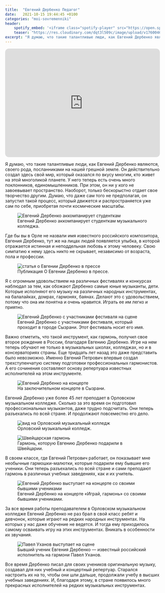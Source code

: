 ```yaml
---
title:  "Евгений Дербенко Педагог"
date:   2021-10-15 19:44:45 +0100
categories: "moi-sovremenniki"
header:
    spotify_embed: '<iframe class="spotify-player" src="https://open.spotify.com/embed/episode/6gaEXsdToK6T0mvD2jGX1Q?utm_source=generator" frameBorder="0" allowfullscreen="" allow="autoplay; clipboard-write; encrypted-media; fullscreen; picture-in-picture" loading="lazy"></iframe>'
    teaser: "https://res.cloudinary.com/dqt3l509c/image/upload/v1760046487/derbenko_wlukde.jpg"
excerpt: "Я думаю, что такие талантливые люди, как Евгений Дербенко являются, своего рода, посланниками на нашей грешной земле. Он действительно создал здесь свой мир, который оказался по вкусу многим, кто живет на этой многоликой планете. У него теперь есть очень много поклонников, единомышленников. При этом, он ни у кого не завоевывает пространство. Наоборот, только бескорыстно отдает свое творчество другим. Думаю, что даже сам того не предполагая, он запустил такой процесс, который движется и распространяется уже сам по себе, приобретая почти космические масштабы."
---
```


<iframe data-testid="embed-iframe" style="border-radius:12px" src="https://open.spotify.com/embed/episode/6gaEXsdToK6T0mvD2jGX1Q?utm_source=generator" width="100%" height="352" frameBorder="0" allowfullscreen="" allow="autoplay; clipboard-write; encrypted-media; fullscreen; picture-in-picture" loading="lazy"></iframe>

Я думаю, что такие талантливые люди, как Евгений Дербенко являются, своего рода, посланниками на нашей грешной земле. Он действительно создал здесь свой мир, который оказался по вкусу многим, кто живет на этой многоликой планете. У него теперь есть очень много поклонников, единомышленников. При этом, он ни у кого не завоевывает пространство. Наоборот, только бескорыстно отдает свое творчество другим. Думаю, что даже сам того не предполагая, он запустил такой процесс, который движется и распространяется уже сам по себе, приобретая почти космические масштабы.

<figure class="align-center">
<img src="https://res.cloudinary.com/dqt3l509c/image/upload/v1760086013/derbenko-akkompaniruet-studentam_wntuam.jpg" alt="Евгений Дербенко аккомпанирует студенткам">
<figcaption>Евгений Дербенко аккомпанирует студенткам музыкального колледжа.</figcaption>
</figure>

Где бы вы в Орле не назвали имя известного российского композитора, Евгения Дербенко, тут же на лицах людей появляется улыбка, в которой отражается истинная и неподдельная любовь к этому человеку. Свою симпатию к нему здесь никто не скрывает, независимо от возраста, пола и профессии.

<figure class="align-center">
<img src="https://res.cloudinary.com/dqt3l509c/image/upload/v1760095093/img_20200121_120957-scaled_awxlry.jpg" alt="статья о Евгении Дербенко в прессе">
<figcaption>Публикация О Евгении Дербенко в прессе.</figcaption>
</figure>

Я с огромным удовольствием на различных фестивалях и конкурсах наблюдал за тем, как обожают Дербенко самые юные музыканты, дети. Которые исполняют его музыку на различных народных инструментах, на балалайках, домрах, гармонях, баянах. Делают это с удовольствием, потому что она им понятна и очень нравится. Играть ее им легко и приятно.

<figure class="align-center">
<img src="https://res.cloudinary.com/dqt3l509c/image/upload/v1760095208/uchastniki-festivalja-vmeste-s-kompozitorom_gmgkvs.jpg" alt="Евгений Дербенко с участниками фестиваля на сцене">
<figcaption>Евгений Дербенко с участниками фестиваля, который проходит в городе Сызрани. Этот фестиваль носит его имя.</figcaption>
</figure>

Важно отметить, что такой инструмент, как гармонь, получил свое второе рождение в России, благодаря Евгению Дербенко. Игре на нем теперь обучают не только в музыкальных школах, колледжах, но и в консерваториях страны. Еще тридцать лет назад это даже представить было невозможно. Именно Евгений Петрович впервые создал трехступенчатую систему подготовки профессиональных гармонистов. А его сочинения составляют основу репертуара известных исполнителей на этом инструменте.

<figure class="align-center">
<img src="https://res.cloudinary.com/dqt3l509c/image/upload/v1760095325/na-festivale-v-syzrani_rlpkgs.jpg" alt="Евгений Дербенко на концерте">
<figcaption>На заключительном концерте в Сызрани.</figcaption>
</figure>

Евгений Дербенко уже более 45 лет преподает в Орловском музыкальном колледже. Сколько за это время он подготовил профессиональных музыкантов, даже трудно подсчитать. Они теперь разъехались по всей стране. И продолжают повсеместно его дело.

<figure class="align-center">
<img src="https://res.cloudinary.com/dqt3l509c/image/upload/v1760095476/kolledzh-scaled_dapeo9.jpg" alt="вид на Орловский музыкальный колледж">
<figcaption>Орловский музыкальный колледж.</figcaption>
</figure>

<figure class="align-center">
<img src="https://res.cloudinary.com/dqt3l509c/image/upload/v1760095591/garmon-iz-shvejcarii_nspbpg.jpg" alt="Швейцарская гармонь">
<figcaption>Гармонь, которую Евгению Дербенко подарили в Швейцарии.</figcaption>
</figure>

В своем классе, где Евгений Петрович работает, он показывает мне необычные гармошки-малютки, которые подарили ему бывшие его ученики. Они теперь разъехались по всей стране и сами преподают гармонь в различных учебных заведениях, как и их учитель.

<figure class="align-center">
<img src="https://res.cloudinary.com/dqt3l509c/image/upload/v1760095730/img_20200222_182353-scaled_mwvfrl.jpg" alt="Евгений Дербенко выступает на концерте со своими бывшими учениками">
<figcaption>Евгений Дербенко на концерте «Играй, гармонь» со своими бывшими учениками.</figcaption>
</figure>

За все время работы преподавателем в Орловском музыкальном колледже Евгений Дербенко не раз брал в свой класс ребят и девчонок, которые играют на редких народных инструментах. На которых у нас даже обучение не ведется. И тогда ему приходилось самому осваивать игру на этих инструментах. Вникать в особенности их звучания.

<figure class="align-center">
<img src="https://res.cloudinary.com/dqt3l509c/image/upload/v1760095889/pavel-uhanov_mefkvd.jpg" alt="Павел Уханов выступает на сцене">
<figcaption>Бывший ученик Евгения Дербенко — известный российский исполнитель на гармони Павел Уханов.</figcaption>
</figure>

Все время Дербенко писал для своих учеников оригинальную музыку, создавал для них учебный и концертный репертуар. Старался настроить их на то, чтобы они шли дальше, продолжали учебу в высших учебных заведениях. И, благодаря этому, в стране появилось много прекрасных исполнителей на редких музыкальных инструментах.